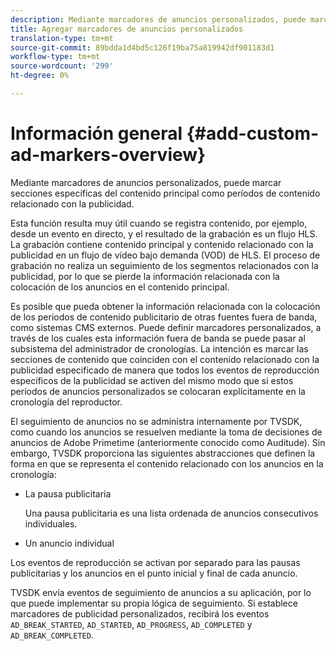 ```yaml
---
description: Mediante marcadores de anuncios personalizados, puede marcar secciones específicas del contenido principal como períodos de contenido relacionado con la publicidad.
title: Agregar marcadores de anuncios personalizados
translation-type: tm+mt
source-git-commit: 89bdda1d4bd5c126f19ba75a819942df901183d1
workflow-type: tm+mt
source-wordcount: '299'
ht-degree: 0%

---
```



# Información general {#add-custom-ad-markers-overview}

Mediante marcadores de anuncios personalizados, puede marcar secciones específicas del contenido principal como períodos de contenido relacionado con la publicidad.

Esta función resulta muy útil cuando se registra contenido, por ejemplo, desde un evento en directo, y el resultado de la grabación es un flujo HLS. La grabación contiene contenido principal y contenido relacionado con la publicidad en un flujo de vídeo bajo demanda (VOD) de HLS. El proceso de grabación no realiza un seguimiento de los segmentos relacionados con la publicidad, por lo que se pierde la información relacionada con la colocación de los anuncios en el contenido principal.

Es posible que pueda obtener la información relacionada con la colocación de los periodos de contenido publicitario de otras fuentes fuera de banda, como sistemas CMS externos. Puede definir marcadores personalizados, a través de los cuales esta información fuera de banda se puede pasar al subsistema del administrador de cronologías. La intención es marcar las secciones de contenido que coinciden con el contenido relacionado con la publicidad especificado de manera que todos los eventos de reproducción específicos de la publicidad se activen del mismo modo que si estos períodos de anuncios personalizados se colocaran explícitamente en la cronología del reproductor.

El seguimiento de anuncios no se administra internamente por TVSDK, como cuando los anuncios se resuelven mediante la toma de decisiones de anuncios de Adobe Primetime (anteriormente conocido como Auditude). Sin embargo, TVSDK proporciona las siguientes abstracciones que definen la forma en que se representa el contenido relacionado con los anuncios en la cronología:

* La pausa publicitaria

   Una pausa publicitaria es una lista ordenada de anuncios consecutivos individuales.
* Un anuncio individual

Los eventos de reproducción se activan por separado para las pausas publicitarias y los anuncios en el punto inicial y final de cada anuncio.

TVSDK envía eventos de seguimiento de anuncios a su aplicación, por lo que puede implementar su propia lógica de seguimiento. Si establece marcadores de publicidad personalizados, recibirá los eventos `AD_BREAK_STARTED`, `AD_STARTED`, `AD_PROGRESS`, `AD_COMPLETED` y `AD_BREAK_COMPLETED`.